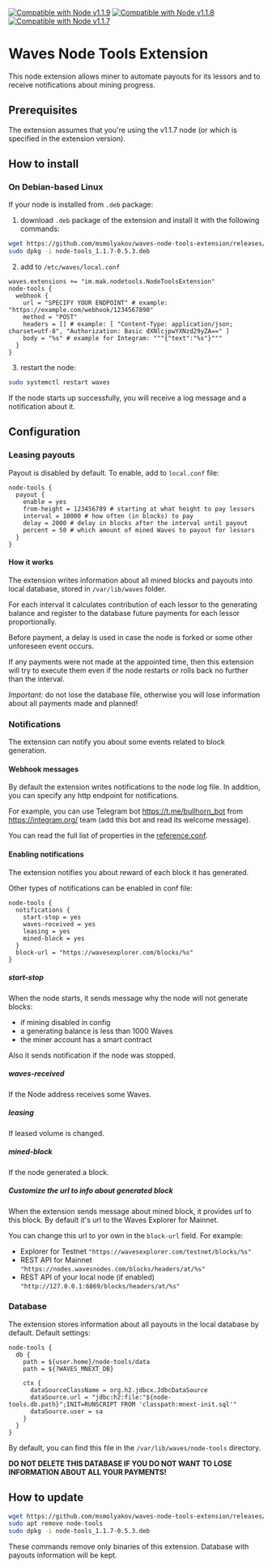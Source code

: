 [![Compatible with Node v1.1.9](https://img.shields.io/badge/Compatible%20with%20Node-v1.1.9-brightgreen)](https://github.com/wavesplatform/Waves/releases/tag/v1.1.9)
[![Compatible with Node v1.1.8](https://img.shields.io/badge/Compatible%20with%20Node-v1.1.8-brightgreen)](https://github.com/wavesplatform/Waves/releases/tag/v1.1.8)
[![Compatible with Node v1.1.7](https://img.shields.io/badge/Compatible%20with%20Node-v1.1.7-brightgreen)](https://github.com/wavesplatform/Waves/releases/tag/v1.1.7)

# Waves Node Tools Extension

This node extension allows miner to automate payouts for its lessors and to receive notifications about mining progress.

## Prerequisites

The extension assumes that you're using the v1.1.7 node (or which is specified in the extension version).

## How to install

### On Debian-based Linux
If your node is installed from `.deb` package:
1. download `.deb` package of the extension and install it with the following commands:
```bash
wget https://github.com/msmolyakov/waves-node-tools-extension/releases/download/v1.1.7-0.5.3/node-tools_1.1.7-0.5.3.deb
sudo dpkg -i node-tools_1.1.7-0.5.3.deb
```
2. add to `/etc/waves/local.conf`
```hocon
waves.extensions += "im.mak.nodetools.NodeToolsExtension"
node-tools {
  webhook {
    url = "SPECIFY YOUR ENDPOINT" # example: "https://example.com/webhook/1234567890"
    method = "POST"
    headers = [] # example: [ "Content-Type: application/json; charset=utf-8", "Authorization: Basic dXNlcjpwYXNzd29yZA==" ]
    body = "%s" # example for Integram: """{"text":"%s"}"""
  }
}
```
3. restart the node:
```bash
sudo systemctl restart waves
```

If the node starts up successfully, you will receive a log message and a notification about it.

## Configuration

### Leasing payouts

Payout is disabled by default. To enable, add to `local.conf` file:

```hocon
node-tools {
  payout {
    enable = yes
    from-height = 123456789 # starting at what height to pay lessors
    interval = 10000 # how often (in blocks) to pay
    delay = 2000 # delay in blocks after the interval until payout
    percent = 50 # which amount of mined Waves to payout for lessors
  }
}
```

#### How it works

The extension writes information about all mined blocks and payouts into local database, stored in `/var/lib/waves` folder.

For each interval it calculates contribution of each lessor to the generating balance and register to the database future payments for each lessor proportionally.

Before payment, a delay is used in case the node is forked or some other unforeseen event occurs.

If any payments were not made at the appointed time, then this extension will try to execute them even if the node restarts or rolls back no further than the interval.

*Important:* do not lose the database file, otherwise you will lose information about all payments made and planned!

### Notifications

The extension can notify you about some events related to block generation.

#### Webhook messages

By default the extension writes notifications to the node log file. In addition, you can specify any http endpoint for notifications.

For example, you can use Telegram bot https://t.me/bullhorn_bot from https://integram.org/ team (add this bot and read its welcome message).

You can read the full list of properties in the [reference.conf](node-tools/src/main/resources/reference.conf).

#### Enabling notifications

The extension notifies you about reward of each block it has generated.

Other types of notifications can be enabled in conf file:
```hocon
node-tools {
  notifications {
    start-stop = yes
    waves-received = yes
    leasing = yes
    mined-block = yes
  }
  block-url = "https://wavesexplorer.com/blocks/%s"
}
```

##### start-stop
When the node starts, it sends message why the node will not generate blocks:
- if mining disabled in config
- a generating balance is less than 1000 Waves
- the miner account has a smart contract

Also it sends notification if the node was stopped.

##### waves-received
If the Node address receives some Waves.

##### leasing
If leased volume is changed.

##### mined-block
If the node generated a block.

##### Customize the url to info about generated block

When the extension sends message about mined block, it provides url to this block. By default it's url to the Waves Explorer for Mainnet.

You can change this url to yor own in the `block-url` field. For example:
- Explorer for Testnet `"https://wavesexplorer.com/testnet/blocks/%s"`
- REST API for Mainnet `"https://nodes.wavesnodes.com/blocks/headers/at/%s"`
- REST API of your local node (if enabled) `"http://127.0.0.1:6869/blocks/headers/at/%s"`

### Database

The extension stores information about all payouts in the local database by default. Default settings:
```hocon
node-tools {
  db {
    path = ${user.home}/node-tools/data
    path = ${?WAVES_MNEXT_DB}

    ctx {
      dataSourceClassName = org.h2.jdbcx.JdbcDataSource
      dataSource.url = "jdbc:h2:file:"${node-tools.db.path}";INIT=RUNSCRIPT FROM 'classpath:mnext-init.sql'"
      dataSource.user = sa
    }
  }
}
```

By default, you can find this file in the `/var/lib/waves/node-tools` directory.

**DO NOT DELETE THIS DATABASE IF YOU DO NOT WANT TO LOSE INFORMATION ABOUT ALL YOUR PAYMENTS!**

## How to update

```bash
wget https://github.com/msmolyakov/waves-node-tools-extension/releases/download/v1.1.7-0.5.3/node-tools_1.1.7-0.5.3.deb
sudo apt remove node-tools
sudo dpkg -i node-tools_1.1.7-0.5.3.deb
```

These commands remove only binaries of this extension. Database with payouts information will be kept.
